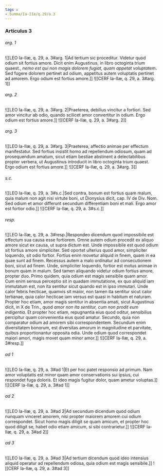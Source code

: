 ```yaml
---
tags : 
- Summa/Ia-IIæ/q.29/a.3
---
```


### Articulus 3

###### arg. 1
![[LEO Ia-IIæ, q. 29, a. 3#arg. 1|Ad tertium sic proceditur. Videtur quod odium sit fortius amore. Dicit enim Augustinus, in libro octoginta trium quaest., *nemo est qui non magis dolorem fugiat, quam appetat voluptatem*. Sed fugere dolorem pertinet ad odium, appetitus autem voluptatis pertinet ad amorem. Ergo odium est fortius amore.]]
![[CERF Ia-IIæ, q. 29, a. 3#arg. 1]]

###### arg. 2
![[LEO Ia-IIæ, q. 29, a. 3#arg. 2|Praeterea, debilius vincitur a fortiori. Sed amor vincitur ab odio, quando scilicet amor convertitur in odium. Ergo odium est fortius amore.]]
![[CERF Ia-IIæ, q. 29, a. 3#arg. 2]]

###### arg. 3
![[LEO Ia-IIæ, q. 29, a. 3#arg. 3|Praeterea, affectio animae per effectum manifestatur. Sed fortius insistit homo ad repellendum odiosum, quam ad prosequendum amatum, sicut etiam bestiae abstinent a delectabilibus propter verbera, ut Augustinus introducit in libro octoginta trium quaest. Ergo odium est fortius amore.]]
![[CERF Ia-IIæ, q. 29, a. 3#arg. 3]]

###### s.c.
![[LEO Ia-IIæ, q. 29, a. 3#s.c.|Sed contra, bonum est fortius quam malum, quia malum non agit nisi virtute boni, ut Dionysius dicit, cap. IV de Div. Nom. Sed odium et amor differunt secundum differentiam boni et mali. Ergo amor est fortior odio.]]
![[CERF Ia-IIæ, q. 29, a. 3#s.c.]]

###### resp.
![[LEO Ia-IIæ, q. 29, a. 3#resp.|Respondeo dicendum quod impossibile est effectum sua causa esse fortiorem. Omne autem odium procedit ex aliquo amore sicut ex causa, ut supra dictum est. Unde impossibile est quod odium sit fortius amore simpliciter. Sed oportet ulterius quod amor, simpliciter loquendo, sit odio fortior. Fortius enim movetur aliquid in finem, quam in ea quae sunt ad finem. Recessus autem a malo ordinatur ad consecutionem boni, sicut ad finem. Unde, simpliciter loquendo, fortior est motus animae in bonum quam in malum. Sed tamen aliquando videtur odium fortius amore, propter duo. Primo quidem, quia odium est magis sensibile quam amor. Cum enim sensus perceptio sit in quadam immutatione, ex quo aliquid iam immutatum est, non ita sentitur sicut quando est in ipso immutari. Unde calor febris hecticae, quamvis sit maior, non tamen ita sentitur sicut calor tertianae, quia calor hecticae iam versus est quasi in habitum et naturam. Propter hoc etiam, amor magis sentitur in absentia amati, sicut Augustinus dicit, in X de Trin., quod *amor non ita sentitur, cum non prodit eum indigentia*. Et propter hoc etiam, repugnantia eius quod oditur, sensibilius percipitur quam convenientia eius quod amatur. Secundo, quia non comparatur odium ad amorem sibi correspondentem. Secundum enim diversitatem bonorum, est diversitas amorum in magnitudine et parvitate, quibus proportionantur opposita odia. Unde odium quod correspondet maiori amori, magis movet quam minor amor.]]
![[CERF Ia-IIæ, q. 29, a. 3#resp.]]

###### ad 1
![[LEO Ia-IIæ, q. 29, a. 3#ad 1|Et per hoc patet responsio ad primum. Nam amor voluptatis est minor quam amor conservationis sui ipsius, cui respondet fuga doloris. Et ideo magis fugitur dolor, quam ametur voluptas.]]
![[CERF Ia-IIæ, q. 29, a. 3#ad 1]]

###### ad 2
![[LEO Ia-IIæ, q. 29, a. 3#ad 2|Ad secundum dicendum quod odium nunquam vinceret amorem, nisi propter maiorem amorem cui odium correspondet. Sicut homo magis diligit se quam amicum, et propter hoc quod diligit se, habet odio etiam amicum, si sibi contrarietur.]]
![[CERF Ia-IIæ, q. 29, a. 3#ad 2]]

###### ad 3
![[LEO Ia-IIæ, q. 29, a. 3#ad 3|Ad tertium dicendum quod ideo intensius aliquid operatur ad repellendum odiosa, quia odium est magis sensibile.]]
![[CERF Ia-IIæ, q. 29, a. 3#ad 3]]

